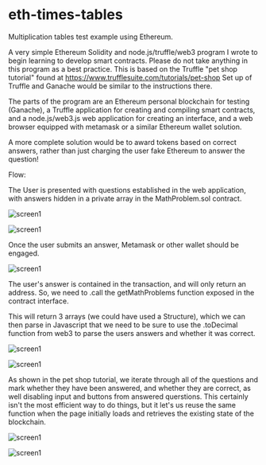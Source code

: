 # eth-times-tables
Multiplication tables test example using Ethereum.

A very simple Ethereum Solidity and node.js/truffle/web3 program I wrote to begin learning to develop smart contracts.  Please do not take anything in this program as a best practice.  This is based on the Truffle "pet shop tutorial" found at https://www.trufflesuite.com/tutorials/pet-shop  Set up of Truffle and Ganache would be similar to the instructions there.

The parts of the program are an Ethereum personal blockchain for testing (Ganache), a Truffle application for creating and compiling smart contracts, and a node.js/web3.js web application for creating an interface, and a web browser equipped with metamask or a similar Ethereum wallet solution.

A more complete solution would be to award tokens based on correct answers, rather than just charging the user fake Ethereum to answer the question!

Flow:

The User is presented with questions established in the web application, with answers hidden in a private array in the MathProblem.sol contract.

![screen1](/readmefiles/1.png)

![screen1](/readmefiles/5.png)

Once the user submits an answer, Metamask or other wallet should be engaged.

![screen1](/readmefiles/3.png)


The user's answer is contained in the transaction, and will only return an address.  So, we need to .call the getMathProblems function exposed in the contract interface.

This will return 3 arrays (we could have used a Structure), which we can then parse in Javascript that we need to be sure to use the .toDecimal function from web3 to parse the users answers and whether it was correct.

![screen1](/readmefiles/6.png)

![screen1](/readmefiles/7.png)

As shown in the pet shop tutorial, we iterate through all of the questions and mark whether they have been answered, and whether they are correct, as well disabling input and buttons from answered querstions.  This certainly isn't the most efficient way to do things, but it let's us reuse the same function when the page initially loads and retrieves the existing state of the blockchain. 

![screen1](/readmefiles/4.png)

![screen1](/readmefiles/2.png)











